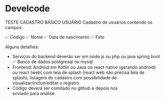 # Develcode

TESTE CADASTRO BÁSICO USUÁRIO
Cadastro de usuários contendo os campos:

✅ Código
✅ Nome
✅ Data de nascimento
✅ Foto

Alguns detalhes:
- Serviços do backend deverão ser em node.js ou php ou java spring boot
✅ Banco de dados postgresql ou mysql
- Frontend: Android em Kotlin ou Java ou react native (gerando android) ou react (web) com tela de splash (react web não precisa tela de splash), listagem do cadastro com possibilidade de visualizar/incluir/editar o registro
- Código deverá ser comitado no github e depois nos enviado para análise